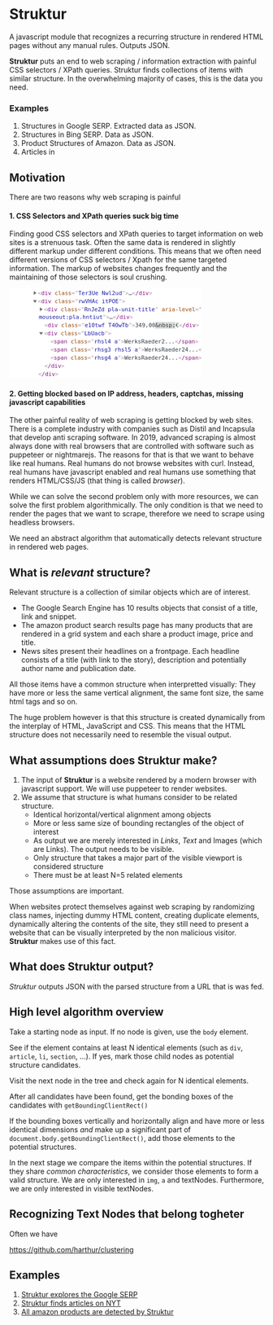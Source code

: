 # Struktur

A javascript module that recognizes a recurring structure in rendered HTML pages without any manual rules. Outputs JSON.

**Struktur** puts an end to web scraping / information extraction with painful CSS selectors / XPath queries. Struktur finds collections of items with similar structure. In the overwhelming majority of cases, this is the data you need.

### Examples

1. Structures in Google SERP. Extracted data as JSON. 
2. Structures in Bing SERP. Data as JSON.
3. Product Structures of Amazon. Data as JSON.
4. Articles in 

## Motivation

There are two reasons why web scraping is painful

#### 1. CSS Selectors and XPath queries suck big time
 
Finding good CSS selectors and XPath queries to target information on web sites is a strenuous task. Often the same data is rendered in slightly different markup under different conditions. This means that we often need different versions of CSS selectors / Xpath for the same targeted information. The markup of websites changes frequently and the maintaining of those selectors is soul crushing.


![example for naughty HTML](examples/badhtml.png)

#### 2. Getting blocked based on IP address, headers, captchas, missing javascript capabilities

The other painful reality of web scraping is getting blocked by web sites. There is a complete industry with companies such as Distil and Incapsula that develop anti scraping software. In 2019, advanced scraping is almost always done with real browsers that are controlled with software such as puppeteer or nightmarejs.  The reasons for that is that we want to behave like real humans. Real humans do not browse websites with curl. Instead, real humans have javascript enabled and real humans use something that renders HTML/CSS/JS (that thing is called *browser*).

While we can solve the second problem only with more resources, we can solve the first problem algorithmically. The only condition is that we need to render the pages that we want to scrape, therefore we need to scrape using headless browsers.

We need an abstract algorithm that automatically detects relevant structure in rendered web pages.


## What is *relevant* structure?

Relevant structure is a collection of similar objects which are of interest. 

+ The Google Search Engine has 10 results objects that consist of a title, link and snippet.
+ The amazon product search results page has many products that are rendered in a grid system and each share a product image, price and title.
+ News sites present their headlines on a frontpage. Each headline consists of a title (with link to the story), description and potentially author name and publication date.

All those items have a common structure when interpretted visually: They have more or less 
the same vertical alignment, the same font size, the same html tags and so on.

The huge problem however is that this structure is created dynamically from the interplay of HTML, JavaScript and CSS. This means that the HTML structure does not necessarily need to resemble the visual output.


## What assumptions does Struktur make?

1. The input of **Struktur** is a website rendered by a modern browser with javascript support. We will use puppeteer to render websites. 
2. We assume that structure is what humans consider to be related structure. 
	+ Identical horizontal/vertical alignment among objects
	+ More or less same size of bounding rectangles of the object of interest
	+ As output we are merely interested in *Links*, *Text* and Images (which are Links). The output needs to be visible.
	+ Only structure that takes a major part of the visible viewport is considered structure
	+ There must be at least N=5 related elements

Those assumptions are important. 

When websites protect themselves against web scraping by randomizing class names, injecting dummy HTML content, creating duplicate elements, dynamically altering the contents of the site, they still need to present a website that can be visually interpreted by the non malicious visitor. **Struktur** makes use of this fact.

## What does Struktur output?

*Struktur* outputs JSON with the parsed structure from a URL that is was fed. 


## High level algorithm overview

Take a starting node as input. If no node is given, use the `body` element.

See if the element contains at least N identical elements (such as `div`, `article`, `li`, `section`, ...). If yes, mark those child nodes
as potential structure candidates.

Visit the next node in the tree and check again for N identical elements.

After all candidates have been found, get the bonding boxes of the candidates with `getBoundingClientRect()`

If the bounding boxes vertically and horizontally align and have more or less identical dimensions *and* make up 
a significant part of `document.body.getBoundingClientRect()`, add those elements to the potential structures.

In the next stage we compare the items within the potential structures. If they share *common characteristics*, we consider those elements to form a valid structure. We are only interested in `img`, `a` and textNodes. Furthermore, we are only interested in visible textNodes.


## Recognizing Text Nodes that belong togheter

Often we have 

https://github.com/harthur/clustering

## Examples

1. [Struktur explores the Google SERP](examples/google.png)
2. [Struktur finds articles on NYT](examples/nyt.png)
3. [All amazon products are detected by Struktur](examples/amaonz.png)